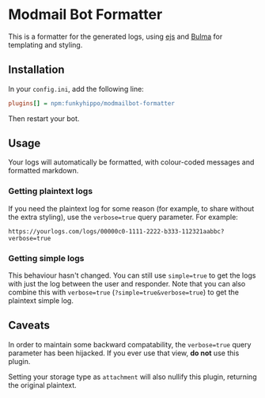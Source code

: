 # Modmail Bot Formatter

This is a formatter for the generated logs, using [ejs](https://ejs.co/) and [Bulma](https://bulma.io/) for templating and styling.

## Installation

In your `config.ini`, add the following line:

```ini
plugins[] = npm:funkyhippo/modmailbot-formatter
```

Then restart your bot.

## Usage

Your logs will automatically be formatted, with colour-coded messages and formatted markdown.

### Getting plaintext logs

If you need the plaintext log for some reason (for example, to share without the extra styling), use the `verbose=true` query parameter. For example:

```
https://yourlogs.com/logs/00000c0-1111-2222-b333-112321aabbc?verbose=true
```

### Getting simple logs

This behaviour hasn't changed. You can still use `simple=true` to get the logs with just the log between the user and responder. Note that you can also combine this with `verbose=true` (`?simple=true&verbose=true`) to get the plaintext simple log.

## Caveats

In order to maintain some backward compatability, the `verbose=true` query parameter has been hijacked. If you ever use that view, **do not** use this plugin.

Setting your storage type as `attachment` will also nullify this plugin, returning the original plaintext.
